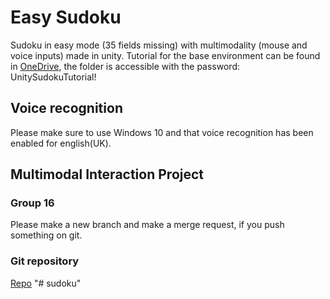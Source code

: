 # Easy Sudoku
Sudoku in easy mode (35 fields missing) with multimodality (mouse and voice inputs) made in unity. Tutorial for the base environment can be found in [OneDrive](https://1drv.ms/u/s!AgvCus8NPWQdhOJvR3fdU3xocP8qgQ?e=FkoxJy), the folder is accessible with the password: UnitySudokuTutorial!

## Voice recognition
Please make sure to use Windows 10 and that voice recognition has been enabled for english(UK).

## Multimodal Interaction Project
### Group 16

Please make a new branch and make a merge request, if you push something on git.

### Git repository
[Repo](https://git.tu-berlin.de/multimodal-interaction/easy-sudoku)
"# sudoku" 
